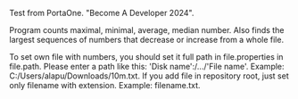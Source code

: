 Test from PortaOne. "Become A Developer 2024".

Program counts maximal, minimal, average, median number.
Also finds the largest sequences of numbers that decrease or increase from a whole file.

To set own file with numbers, you should set it full path in file.properties in file.path. Please enter a path like this:
'Disk name':/.../'File name'. Example: C:/Users/alapu/Downloads/10m.txt.
If you add file in repository root, just set only filename with extension. Example: filename.txt.
